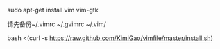 sudo apt-get install vim vim-gtk

请先备份~/.vimrc ~/.gvimrc ~/.vim/

bash <(curl -s https://raw.github.com/KimiGao/vimfile/master/install.sh)
